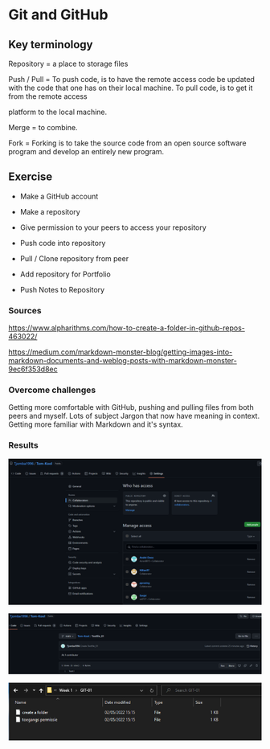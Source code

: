 # Git and GitHub

## Key terminology
Repository = a place to storage files

Push / Pull = To push code, is to have the remote access code be updated with the code that one has on their local machine. To pull code, is to get it from the remote access

platform to the local machine.

Merge = to combine.

Fork = Forking is to take the source code from an open source software program and develop an entirely new program.

## Exercise
 - Make a GitHub account
 - Make a repository
 - Give permission to your peers to access your repository
 - Push code into repository
 - Pull / Clone repository from peer
 
 - Add repository for Portfolio
 - Push Notes to Repository

### Sources
https://www.alpharithms.com/how-to-create-a-folder-in-github-repos-463022/

https://medium.com/markdown-monster-blog/getting-images-into-markdown-documents-and-weblog-posts-with-markdown-monster-9ec6f353d8ec


### Overcome challenges
Getting more comfortable with GitHub, pushing and pulling files from both peers and myself. Lots of subject Jargon that now have meaning in context. Getting more familiar with Markdown and it's syntax.

### Results
![Give permission to your peers to access your Repository](https://github.com/TechGrounds-Cloud8/cloud8-Tjomba1996/blob/main/00_includes/SS_collaborators.png "Give permission to your peers to access your repository")

![Push code into Repository](https://github.com/TechGrounds-Cloud8/cloud8-Tjomba1996/blob/main/00_includes/SS_Push_File.png "Push code into repository")

![Pull / Clone repository from peer](https://github.com/TechGrounds-Cloud8/cloud8-Tjomba1996/blob/main/00_includes/SS_Clone_Peers_Repo.png "Pull / Clone repository from peer")
